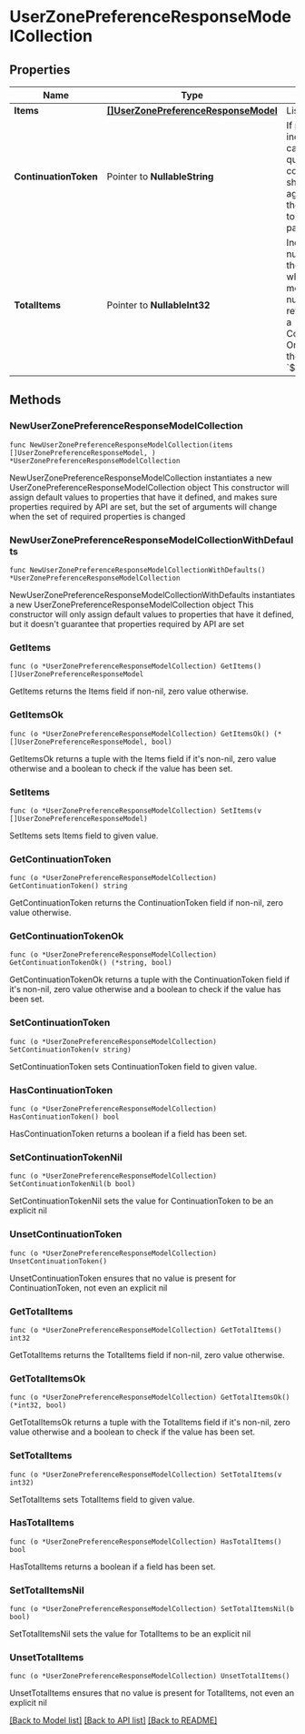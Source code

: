# UserZonePreferenceResponseModelCollection

## Properties

Name | Type | Description | Notes
------------ | ------------- | ------------- | -------------
**Items** | [**[]UserZonePreferenceResponseModel**](UserZonePreferenceResponseModel.md) | List of items. | 
**ContinuationToken** | Pointer to **NullableString** | If present, indicates to the caller that the query was not complete, and they should call the API again specifying the continuation token as a query parameter. | [optional] 
**TotalItems** | Pointer to **NullableInt32** | Indicates the total number of items in the collection, which may be more than the number of Items returned, if there is a ContinuationToken.  Only returned in the response to &#x60;$search&#x60; APIs. | [optional] 

## Methods

### NewUserZonePreferenceResponseModelCollection

`func NewUserZonePreferenceResponseModelCollection(items []UserZonePreferenceResponseModel, ) *UserZonePreferenceResponseModelCollection`

NewUserZonePreferenceResponseModelCollection instantiates a new UserZonePreferenceResponseModelCollection object
This constructor will assign default values to properties that have it defined,
and makes sure properties required by API are set, but the set of arguments
will change when the set of required properties is changed

### NewUserZonePreferenceResponseModelCollectionWithDefaults

`func NewUserZonePreferenceResponseModelCollectionWithDefaults() *UserZonePreferenceResponseModelCollection`

NewUserZonePreferenceResponseModelCollectionWithDefaults instantiates a new UserZonePreferenceResponseModelCollection object
This constructor will only assign default values to properties that have it defined,
but it doesn't guarantee that properties required by API are set

### GetItems

`func (o *UserZonePreferenceResponseModelCollection) GetItems() []UserZonePreferenceResponseModel`

GetItems returns the Items field if non-nil, zero value otherwise.

### GetItemsOk

`func (o *UserZonePreferenceResponseModelCollection) GetItemsOk() (*[]UserZonePreferenceResponseModel, bool)`

GetItemsOk returns a tuple with the Items field if it's non-nil, zero value otherwise
and a boolean to check if the value has been set.

### SetItems

`func (o *UserZonePreferenceResponseModelCollection) SetItems(v []UserZonePreferenceResponseModel)`

SetItems sets Items field to given value.


### GetContinuationToken

`func (o *UserZonePreferenceResponseModelCollection) GetContinuationToken() string`

GetContinuationToken returns the ContinuationToken field if non-nil, zero value otherwise.

### GetContinuationTokenOk

`func (o *UserZonePreferenceResponseModelCollection) GetContinuationTokenOk() (*string, bool)`

GetContinuationTokenOk returns a tuple with the ContinuationToken field if it's non-nil, zero value otherwise
and a boolean to check if the value has been set.

### SetContinuationToken

`func (o *UserZonePreferenceResponseModelCollection) SetContinuationToken(v string)`

SetContinuationToken sets ContinuationToken field to given value.

### HasContinuationToken

`func (o *UserZonePreferenceResponseModelCollection) HasContinuationToken() bool`

HasContinuationToken returns a boolean if a field has been set.

### SetContinuationTokenNil

`func (o *UserZonePreferenceResponseModelCollection) SetContinuationTokenNil(b bool)`

 SetContinuationTokenNil sets the value for ContinuationToken to be an explicit nil

### UnsetContinuationToken
`func (o *UserZonePreferenceResponseModelCollection) UnsetContinuationToken()`

UnsetContinuationToken ensures that no value is present for ContinuationToken, not even an explicit nil
### GetTotalItems

`func (o *UserZonePreferenceResponseModelCollection) GetTotalItems() int32`

GetTotalItems returns the TotalItems field if non-nil, zero value otherwise.

### GetTotalItemsOk

`func (o *UserZonePreferenceResponseModelCollection) GetTotalItemsOk() (*int32, bool)`

GetTotalItemsOk returns a tuple with the TotalItems field if it's non-nil, zero value otherwise
and a boolean to check if the value has been set.

### SetTotalItems

`func (o *UserZonePreferenceResponseModelCollection) SetTotalItems(v int32)`

SetTotalItems sets TotalItems field to given value.

### HasTotalItems

`func (o *UserZonePreferenceResponseModelCollection) HasTotalItems() bool`

HasTotalItems returns a boolean if a field has been set.

### SetTotalItemsNil

`func (o *UserZonePreferenceResponseModelCollection) SetTotalItemsNil(b bool)`

 SetTotalItemsNil sets the value for TotalItems to be an explicit nil

### UnsetTotalItems
`func (o *UserZonePreferenceResponseModelCollection) UnsetTotalItems()`

UnsetTotalItems ensures that no value is present for TotalItems, not even an explicit nil

[[Back to Model list]](../README.md#documentation-for-models) [[Back to API list]](../README.md#documentation-for-api-endpoints) [[Back to README]](../README.md)


